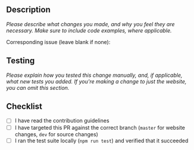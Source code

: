## Description
*Please describe what changes you made, and why you feel they are necessary. Make sure to include
code examples, where applicable.*

Corresponding issue (leave blank if none):

## Testing
*Please explain how you tested this change manually, and, if applicable, what new tests you added. If
you're making a change to just the website, you can omit this section.*

## Checklist

* [ ] I have read the contribution guidelines
* [ ] I have targeted this PR against the correct branch (`master` for website changes, `dev` for
  source changes)
* [ ] I ran the test suite locally (`npm run test`) and verified that it succeeded
